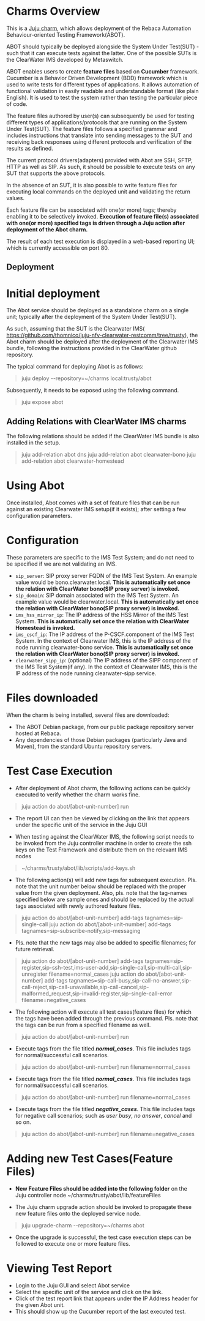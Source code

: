 # Charms Overview

This is a [Juju charm](https://jujucharms.com/about), which allows deployment of the Rebaca Automation Behaviour-oriented Testing Framework(ABOT).

ABOT should typically be deployed alongside the System Under Test(SUT) - such that it can execute tests against the latter. One of the possible SUTs is the ClearWater IMS developed by Metaswitch.

ABOT enables users to create **feature files** based on **Cucumber** framework. Cucumber is a Behavior Driven Development (BDD) framework which is used to write tests for different types of applications. It allows automation of functional validation in easily readable and understandable format (like plain English). It is used to test the system rather than testing the particular piece of code.

The feature files authored by user(s) can subsequently be used for testing different types of applications/protocols that are running on the System Under Test(SUT). The feature files follows a specified grammar and includes instructions that translate into sending messages to the SUT and receiving back responses using different protocols and verification of the results as defined.

The current protocol drivers(adapters) provided with Abot are SSH, SFTP, HTTP as well as SIP.  As such, it should be possible to execute tests on any SUT that supports the above protocols. 

In the absence of an SUT, it is also possible to write feature files for executing local commands on the deployed unit and validating the return values. 

Each feature file can be associated with one(or more) tags; thereby enabling it to be selectively invoked. **Execution of feature file(s) associated with one(or more) specified tags is driven through a Juju action after deployment of the Abot charm.**

The result of each test execution is displayed in a web-based reporting UI; which is currently accessible on port 80.
 

## Deployment

# Initial deployment

The Abot service should be deployed as a standalone charm on a single unit; typically after the deployment of the System Under Test(SUT).

As such, assuming that the SUT is the Clearwater IMS( https://github.com/thomnico/juju-nfv-clearwater-restcomm/tree/trusty), the Abot charm should be deployed after the deployment of the Clearwater IMS bundle, following the instructions provided in the ClearWater github repository.

The typical command for deploying Abot is as follows:


> juju deploy --repository=~/charms local:trusty/abot

Subsequently, it needs to be exposed using the following command.

> juju expose abot

## Adding Relations with ClearWater IMS charms

The following relations should be added if the ClearWater IMS bundle is also installed in the setup.
> juju add-relation abot dns
> juju add-relation abot clearwater-bono
> juju add-relation abot clearwater-homestead


# Using Abot

Once installed, Abot comes with a set of feature files that can be run against an existing Clearwater IMS setup(if it exists); after setting a few configuration parameters. 


# Configuration

These parameters are specific to the IMS Test System; and do not need to be specified if we are not validating an IMS.

-  `sip_server`: SIP proxy server FQDN of the IMS Test System. An example value would be bono.clearwater.local. **This is automatically set once the relation with ClearWater bono(SIP proxy server) is invoked.**
-  `sip_domain`: SIP domain associated with the IMS Test System. An example value would be clearwater.local. **This is automatically set once the relation with ClearWater bono(SIP proxy server) is invoked.**
-  `ims_hss_mirror_ip`: The IP address of the HSS Mirror of the IMS Test System. **This is automatically set once the relation with ClearWater Homestead is invoked.**
-  `ims_cscf_ip`: The IP address of the P-CSCF.component of the IMS Test System. In the context of Clearwater IMS, this is the IP address of the node running clearwater-bono service. **This is automatically set once the relation with ClearWater bono(SIP proxy server) is invoked.**
-  `clearwater_sipp_ip`: (optional) The IP address of the SIPP component of the IMS Test System(if any). In the context of Clearwater IMS, this is the IP address of the node running clearwater-sipp service.

# Files downloaded

When the charm is being installed, several files are downloaded:

- The ABOT Debian package, from our public package repository server hosted at Rebaca.
- Any dependencies of those Debian packages (particularly Java and Maven), from the standard Ubuntu repository servers.

# Test Case Execution

 - After deployment of Abot charm, the following actions can be quickly executed to verify whether the charm works fine.
> juju action do  abot/[abot-unit-number] run

 - The report UI can then be viewed by clicking on the link that appears under the specific unit of the service in the Juju GUI
 
 -  When testing against the ClearWater IMS, the following script needs to be invoked from the Juju controller machine in order to create the ssh keys on the Test Framework and distribute them on the relevant IMS nodes 
  

> ~/charms/trusty/abot/lib/scripts/add-keys.sh


- The following action(s) will add new tags for subsequent execution. Pls. note that the unit number below should be replaced with the proper value from the given deployment. Also, pls. note that the tag-names specified below are sample ones and should be replaced by the actual tags associated with newly authored feature files.
  

> juju action do abot/[abot-unit-number] add-tags tagnames=sip-single-call
> juju action do  abot/[abot-unit-number] add-tags tagnames=sip-subscribe-notify,sip-messaging

- Pls. note that the new tags may also be added to specific filenames; for future retrieval. 
> juju action do  abot/[abot-unit-number] add-tags tagnames=sip-register,sip-ssh-test,ims-user-add,sip-single-call,sip-multi-call,sip-unregister   filename=normal_cases
> juju action do  abot/[abot-unit-number] add-tags tagnames=sip-call-busy,sip-call-no-answer,sip-call-reject,sip-call-unavailable,sip-call-cancel,sip-malformed_request,sip-invalid-register,sip-single-call-error  filename=negative_cases


- The following action will execute all test cases(feature files) for which the tags have been added through the previous command. Pls. note that the tags can be run from a specified filename as well.

>  juju action do  abot/[abot-unit-number] run

- Execute tags from the file titled ***normal_cases***. This file includes tags for normal/successful call scenarios.
>  juju action do  abot/[abot-unit-number] run filename=normal_cases

- Execute tags from the file titled ***normal_cases***. This file includes tags for normal/successful call scenarios.
>  juju action do  abot/[abot-unit-number] run filename=normal_cases

- Execute tags from the file titled ***negative_cases***. This file includes tags for negative call scenarios; such as *user busy*, *no answer*, *cancel* and so on.
>  juju action do  abot/[abot-unit-number] run filename=negative_cases

# Adding new Test Cases(Feature Files)

- **New Feature Files should be added into the following folder** on the Juju controller node
   ~/charms/trusty/abot/lib/featureFiles
   
- The Juju charm upgrade action should be invoked to propagate these new feature files onto the deployed service node.
  

> juju upgrade-charm  --repository=~/charms abot

- Once the upgrade is successful, the test case execution steps can be followed to execute one or more feature files.

# Viewing Test Report

- Login to the Juju GUI and select Abot service
- Select the specific unit of the service and click on the link.
- Click of the test report link that appears under the IP Address header for the given Abot unit.
- This should show up the Cucumber report of the last executed test.
